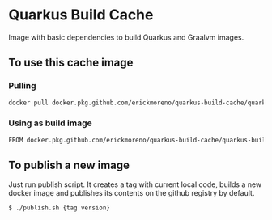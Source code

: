 # Quarkus Build Cache

Image with basic dependencies to build Quarkus and Graalvm images.

## To use this cache image

### Pulling

```bash
docker pull docker.pkg.github.com/erickmoreno/quarkus-build-cache/quarkus-build-cache:latest
```

### Using as build image

```bash
FROM docker.pkg.github.com/erickmoreno/quarkus-build-cache/quarkus-build-cache:latest as build
```

## To publish a new image

Just run publish script. It creates a tag with current local code, builds a new docker image and publishes its contents on the github registry by default.

```bash
$ ./publish.sh {tag version}
